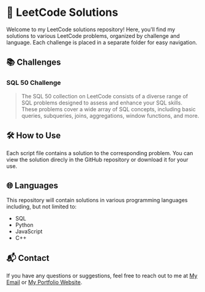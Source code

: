 # 🚀 LeetCode Solutions

Welcome to my LeetCode solutions repository! Here, you'll find my solutions to various LeetCode problems, organized by challenge and language. Each challenge is placed in a separate folder for easy navigation.

## 📚 Challenges

### SQL 50 Challenge

>The SQL 50 collection on LeetCode consists of a diverse range of SQL problems designed to assess and enhance your SQL skills. These problems cover a wide array of SQL concepts, including basic queries, subqueries, joins, aggregations, window functions, and more.


## 🛠️ How to Use

Each script file contains a solution to the corresponding problem. You can view the solution direcly in the GitHub repository or download it for your use.

## 🌐 Languages

This repository will contain solutions in various programming languages including, but not limited to:
- SQL
- Python
- JavaScript
- C++


## 📬 Contact

If you have any questions or suggestions, feel free to reach out to me at [My Email](mailto:humanshujaglan@gmail.com) or [My Portfolio Website](https://humanshu-jaglan.vercel.app).
